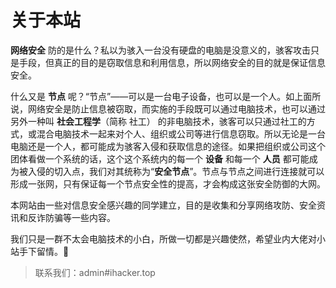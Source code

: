 # 关于本站 #

**网络安全** 防的是什么？私以为骇入一台没有硬盘的电脑是没意义的，骇客攻击只是手段，但真正的目的是窃取信息和利用信息，所以网络安全的目的就是保证信息安全。

什么又是 **节点** 呢？“节点”——可以是一台电子设备，也可以是一个人。如上面所说，网络安全是防止信息被窃取，而实施的手段既可以通过电脑技术，也可以通过另外一种叫 **社会工程学**（简称 社工） 的非电脑技术，骇客可以只通过社工的方式，或混合电脑技术一起来对个人、组织或公司等进行信息窃取。所以无论是一台电脑还是一个人，都可能成为骇客入侵和获取信息的途径。如果把组织或公司这个团体看做一个系统的话，这个这个系统内的每一个 **设备** 和每一个 **人员** 都可能成为被入侵的切入点，我们对其统称为“**安全节点**”。节点与节点之间进行连接就可以形成一张网，只有保证每一个节点安全性的提高，才会构成这张安全防御的大网。

本网站由一些对信息安全感兴趣的同学建立，目的是收集和分享网络攻防、安全资讯和反诈防骗等一些内容。

我们只是一群不太会电脑技术的小白，所做一切都是兴趣使然，希望业内大佬对小站手下留情。👶

> 联系我们：admin#ihacker.top